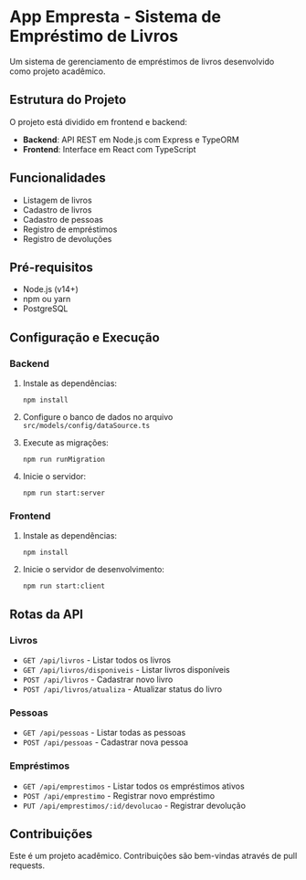 # App Empresta - Sistema de Empréstimo de Livros

Um sistema de gerenciamento de empréstimos de livros desenvolvido como projeto acadêmico.

## Estrutura do Projeto

O projeto está dividido em frontend e backend:

- **Backend**: API REST em Node.js com Express e TypeORM
- **Frontend**: Interface em React com TypeScript

## Funcionalidades

- Listagem de livros
- Cadastro de livros
- Cadastro de pessoas
- Registro de empréstimos
- Registro de devoluções

## Pré-requisitos

- Node.js (v14+)
- npm ou yarn
- PostgreSQL

## Configuração e Execução

### Backend

1. Instale as dependências:
   ```
   npm install
   ```

2. Configure o banco de dados no arquivo `src/models/config/dataSource.ts`

3. Execute as migrações:
   ```
   npm run runMigration
   ```

4. Inicie o servidor:
   ```
   npm run start:server
   ```

### Frontend

1. Instale as dependências:
   ```
   npm install
   ```

2. Inicie o servidor de desenvolvimento:
   ```
   npm run start:client
   ```

## Rotas da API

### Livros
- `GET /api/livros` - Listar todos os livros
- `GET /api/livros/disponiveis` - Listar livros disponíveis
- `POST /api/livros` - Cadastrar novo livro
- `POST /api/livros/atualiza` - Atualizar status do livro

### Pessoas
- `GET /api/pessoas` - Listar todas as pessoas
- `POST /api/pessoas` - Cadastrar nova pessoa

### Empréstimos
- `GET /api/emprestimos` - Listar todos os empréstimos ativos
- `POST /api/emprestimo` - Registrar novo empréstimo
- `PUT /api/emprestimos/:id/devolucao` - Registrar devolução

## Contribuições

Este é um projeto acadêmico. Contribuições são bem-vindas através de pull requests. 